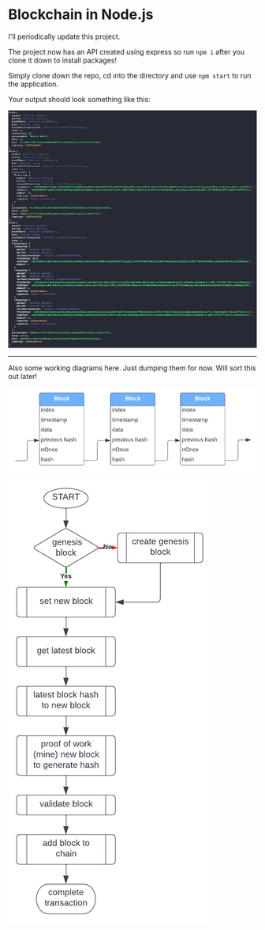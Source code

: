 # Blockchain in Node.js

I'll periodically update this project.

The project now has an API created using express so run `npm i` after you clone it down to install packages!

Simply clone down the repo, cd into the directory and use `npm start` to run the application.

Your output should look something like this:


![Example](https://raw.githubusercontent.com/CameronGuthrie/node-blockchain/main/assets/example.png)


<!-- probably going to be using Realm for local storage and Mongo Atlas for remote. Some kind of MongoDB Realm with sync setup... unsure as of yet. -->

----

Also some working diagrams here. Just dumping them for now. Will sort this out later!

![Blocks](https://raw.githubusercontent.com/CameronGuthrie/node-blockchain/main/assets/blocks.png)

![Chain](https://raw.githubusercontent.com/CameronGuthrie/node-blockchain/main/assets/chain.png)